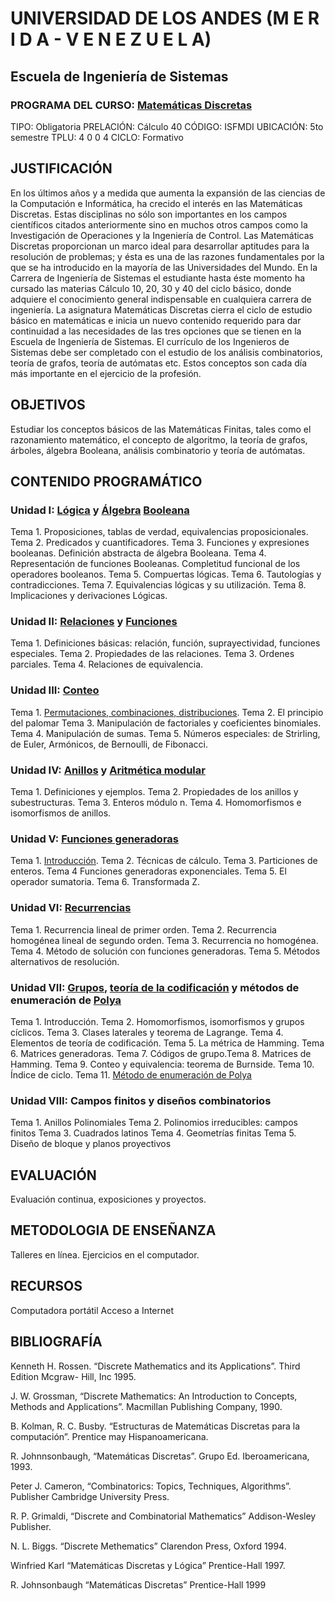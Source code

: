 # UNIVERSIDAD DE LOS ANDES (M E R I D A - V E N E Z U E L A)
## Escuela de Ingeniería de Sistemas
### PROGRAMA DEL CURSO: [Matemáticas Discretas](https://es.wikipedia.org/wiki/Matem%C3%A1tica_discreta)
TIPO: Obligatoria
PRELACIÓN: Cálculo 40
CÓDIGO: ISFMDI
UBICACIÓN: 5to semestre
TPLU: 4 0 0 4
CICLO: Formativo

## JUSTIFICACIÓN

En los últimos años y a medida que aumenta la expansión de las ciencias de la
Computación e Informática, ha crecido el interés en las Matemáticas Discretas. Estas
disciplinas no sólo son importantes en los campos científicos citados anteriormente sino en
muchos otros campos como la Investigación de Operaciones y la Ingeniería de Control. Las
Matemáticas Discretas proporcionan un marco ideal para desarrollar aptitudes para la
resolución de problemas; y ésta es una de las razones fundamentales por la que se ha
introducido en la mayoría de las Universidades del Mundo.
En la Carrera de Ingeniería de Sistemas el estudiante hasta éste momento ha cursado las
materias Cálculo 10, 20, 30 y 40 del ciclo básico, donde adquiere el conocimiento general
indispensable en cualquiera carrera de ingeniería. La asignatura Matemáticas Discretas
cierra el ciclo de estudio básico en matemáticas e inicia un nuevo contenido requerido para
dar continuidad a las necesidades de las tres opciones que se tienen en la Escuela de
Ingeniería de Sistemas. El currículo de los Ingenieros de Sistemas debe ser completado con
el estudio de los análisis combinatorios, teoría de grafos, teoría de autómatas etc. Estos
conceptos son cada día más importante en el ejercicio de la profesión.

## OBJETIVOS
Estudiar los conceptos básicos de las Matemáticas Finitas, tales como el razonamiento
matemático, el concepto de algoritmo, la teoría de grafos, árboles, álgebra Booleana,
análisis combinatorio y teoría de autómatas.

## CONTENIDO PROGRAMÁTICO
### Unidad I: [Lógica](https://es.wikipedia.org/wiki/L%C3%B3gica_matem%C3%A1tica) y [Álgebra](https://es.wikipedia.org/wiki/%C3%81lgebra) [Booleana](https://es.wikipedia.org/wiki/%C3%81lgebra_de_Boole)
Tema 1. Proposiciones, tablas de verdad, equivalencias proposicionales.
Tema 2. Predicados y cuantificadores.
Tema 3. Funciones y expresiones booleanas. Definición abstracta de álgebra
Booleana.
Tema 4. Representación de funciones Booleanas. Completitud funcional de los
operadores booleanos.
Tema 5. Compuertas lógicas.
Tema 6. Tautologías y contradicciones.
Tema 7. Equivalencias lógicas y su utilización.
Tema 8. Implicaciones y derivaciones Lógicas.

### Unidad II: [Relaciones](https://es.wikipedia.org/wiki/Relaci%C3%B3n) y [Funciones](https://es.wikipedia.org/wiki/Funci%C3%B3n_(matem%C3%A1tica))
Tema 1. Definiciones básicas: relación, función, suprayectividad,
funciones especiales.
Tema 2. Propiedades de las relaciones.
Tema 3. Ordenes parciales.
Tema 4. Relaciones de equivalencia.

### Unidad III: [Conteo](https://es.wikipedia.org/wiki/Contar)
Tema 1. [Permutaciones, combinaciones, distribuciones](https://es.wikipedia.org/wiki/Combinatoria).
Tema 2. El principio del palomar
Tema 3. Manipulación de factoriales y coeficientes binomiales.
Tema 4. Manipulación de sumas.
Tema 5. Números especiales: de Strirling, de Euler, Armónicos, de Bernoulli, de
Fibonacci.

### Unidad IV: [Anillos](https://es.wikipedia.org/wiki/%C3%81lgebra_abstracta#Teor%C3%ADa_temprana_de_los_anillos) y [Aritmética modular](https://es.wikipedia.org/wiki/Aritm%C3%A9tica_modular)
Tema 1. Definiciones y ejemplos.
Tema 2. Propiedades de los anillos y subestructuras.
Tema 3. Enteros módulo n.
Tema 4. Homomorfismos e isomorfismos de anillos.

### Unidad V: [Funciones generadoras](https://es.wikipedia.org/wiki/Funci%C3%B3n_generatriz)
Tema 1. [Introducción](https://es.wikipedia.org/wiki/Ejemplos_de_funciones_generadoras).
Tema 2. Técnicas de cálculo.
Tema 3. Particiones de enteros.
Tema 4 Funciones generadoras exponenciales.
Tema 5. El operador sumatoria.
Tema 6. Transformada Z.

### Unidad VI: [Recurrencias](https://es.wikipedia.org/wiki/Relaci%C3%B3n_de_recurrencia)
Tema 1. Recurrencia lineal de primer orden.
Tema 2. Recurrencia homogénea lineal de segundo orden.
Tema 3. Recurrencia no homogénea.
Tema 4. Método de solución con funciones generadoras.
Tema 5. Métodos alternativos de resolución.

### Unidad VII: [Grupos](https://es.wikipedia.org/wiki/Grupo_(matem%C3%A1tica)), [teoría de la codificación](https://es.wikipedia.org/wiki/Teor%C3%ADa_de_c%C3%B3digos) y métodos de enumeración de [Polya](https://es.wikipedia.org/wiki/George_P%C3%B3lya)
Tema 1. Introducción.
Tema 2. Homomorfismos, isomorfismos y grupos cíclicos.
Tema 3. Clases laterales y teorema de Lagrange.
Tema 4. Elementos de teoría de codificación.
Tema 5. La métrica de Hamming.
Tema 6. Matrices generadoras.
Tema 7. Códigos de grupo.Tema 8. Matrices de Hamming.
Tema 9. Conteo y equivalencia: teorema de Burnside.
Tema 10. Índice de ciclo.
Tema 11. [Método de enumeración de Polya](https://www.emis.de/proceedings/Chicho2001/Emilio-Merche.pdf)

### Unidad VIII: Campos finitos y diseños combinatorios
Tema 1. Anillos Polinomiales
Tema 2. Polinomios irreducibles: campos finitos
Tema 3. Cuadrados latinos
Tema 4. Geometrías finitas
Tema 5. Diseño de bloque y planos proyectivos

## EVALUACIÓN
Evaluación continua, exposiciones y proyectos.

## METODOLOGIA DE ENSEÑANZA
Talleres en línea. 
Ejercicios en el computador. 

## RECURSOS
Computadora portátil
Acceso a Internet

## BIBLIOGRAFÍA
Kenneth H. Rossen. “Discrete Mathematics and its Applications”. Third Edition Mcgraw-
Hill, Inc 1995.

J. W. Grossman, “Discrete Mathematics: An Introduction to Concepts, Methods and
Applications”. Macmillan Publishing Company, 1990.

B. Kolman, R. C. Busby. “Estructuras de Matemáticas Discretas para la computación”.
Prentice may Hispanoamericana.

R. Johnnsonbaugh, “Matemáticas Discretas”. Grupo Ed. Iberoamericana, 1993.

Peter J. Cameron, “Combinatorics: Topics, Techniques, Algorithms”. Publisher Cambridge
University Press.

R. P. Grimaldi, “Discrete and Combinatorial Mathematics” Addison-Wesley Publisher.

N. L. Biggs. “Discrete Methematics” Clarendon Press, Oxford 1994.

Winfried Karl “Matemáticas Discretas y Lógica” Prentice-Hall 1997.

R. Johnsonbaugh “Matemáticas Discretas” Prentice-Hall 1999
